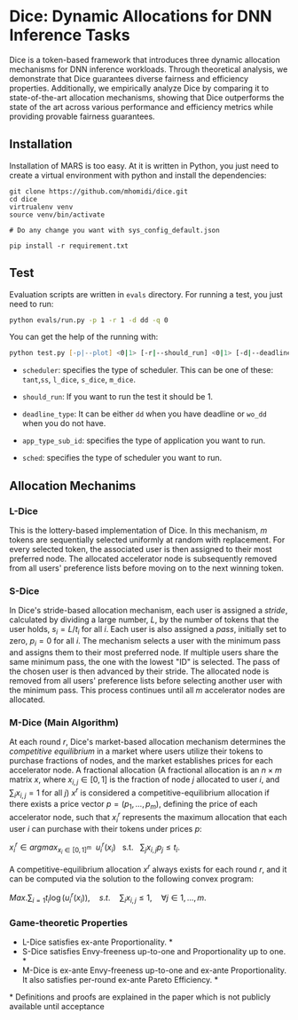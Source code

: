 # Dice: Dynamic Allocations for DNN Inference Tasks 
Dice is a token-based framework that introduces three dynamic allocation mechanisms for DNN inference workloads. 
Through theoretical analysis, we demonstrate that Dice guarantees diverse fairness and efficiency properties.
Additionally, we empirically analyze Dice by comparing it to state-of-the-art allocation mechanisms, showing that Dice outperforms the state of the art across various performance and efficiency metrics while providing provable fairness guarantees.

## Installation
Installation of MARS is too easy. At it is written in Python, you just need to create a virtual environment with python and install the dependencies:

```
git clone https://github.com/mhomidi/dice.git
cd dice
virtrualenv venv
source venv/bin/activate

# Do any change you want with sys_config_default.json

pip install -r requirement.txt
```

## Test
Evaluation scripts are written in `evals` directory. For running a test, you just need to run:
```zsh
python evals/run.py -p 1 -r 1 -d dd -q 0
```

You can get the help of the running with:
```zsh
python test.py [-p|--plot] <0|1> [-r|--should_run] <0|1> [-d|--deadline_type] <dd|wo_dd> [-q|--app_type_sub_id] <0..4> [-s|--sched] <scheduler>
```

* `scheduler`: specifies the type of scheduler. This can be one of these: `tant`,`ss`, `l_dice`, `s_dice`, `m_dice`.

* `should_run`: If you want to run the test it should be 1.

* `deadline_type`: It can be either `dd` when you have deadline or `wo_dd` when you do not have.

* `app_type_sub_id`: specifies the type of application you want to run.

* `sched`: specifies the type of scheduler you want to run. 

## Allocation Mechanims

### L-Dice
This is the lottery-based implementation of Dice.
In this mechanism, $m$ tokens are sequentially selected uniformly at random with replacement.
For every selected token, the associated user is then assigned to their most preferred node.
The allocated accelerator node is subsequently removed from all users' preference lists before moving on to the next winning token.

### S-Dice
In Dice's stride-based allocation mechanism, each user is assigned a *stride*, calculated by dividing a large number, $L$, by the number of tokens that the user holds, $s_i = L / t_i$ for all $i$.
Each user is also assigned a *pass*, initially set to zero, $p_i = 0$ for all $i$.
The mechanism selects a user with the minimum pass and assigns them to their most preferred node.
If multiple users share the same minimum pass, the one with the lowest "ID" is selected.
The pass of the chosen user is then advanced by their stride.
The allocated node is removed from all users' preference lists before selecting another user with the minimum pass.
This process continues until all $m$ accelerator nodes are allocated.

### M-Dice (Main Algorithm)
At each round $r$, Dice's market-based allocation mechanism determines the *competitive equilibrium* in a market where users utilize their tokens to purchase fractions of nodes, and the market establishes prices for each accelerator node.
A fractional allocation (A fractional allocation is an $n \times m$ matrix $x$, where $x_{i,j} \in [0, 1]$ is the fraction of node $j$ allocated to user $i$, and $\sum_i x_{i,j} = 1$ for all $j$)
$x^r$ is considered a competitive-equilibrium allocation if there exists a price vector $p = (p_1, \dots, p_m)$, defining the price of each accelerator node, such that $x^r_i$ represents the maximum allocation that each user $i$ can purchase with their tokens under prices $p$:

$x^r_i \in argmax_{x_i \in [0, 1]^m} ~~ u^r_i(x_i) ~~ \text{ s.t. } ~~ \sum_j x_{i,j}p_j \le t_i.$

A competitive-equilibrium allocation $x^r$ always exists for each round $r$, and it can be computed via the solution to the following convex program:

$Max. \sum_{i=1} t_i \log(u^r_i(x_i)),\quad s.t.\quad \sum_i x_{i,j} \le 1 , \quad \forall j \in 1, \dots, m.$

### Game-theoretic Properties
* L-Dice satisfies ex-ante Proportionality. *
* S-Dice satisfies Envy-freeness up-to-one and Proportionality up to one. *
* M-Dice is ex-ante Envy-freeness up-to-one and ex-ante Proportionality. It also satisfies per-round ex-ante Pareto Efficiency. *

\* Definitions and proofs are explained in the paper which is not publicly available until acceptance
